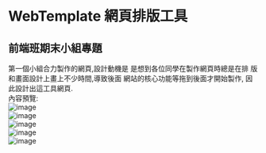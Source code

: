 # WebTemplate 網頁排版工具
## 前端班期末小組專題  
第⼀個⼩組合⼒製作的網⾴,設計動機是
是想到各位同學在製作網⾴時總是在排
版和畫⾯設計上畫上不少時間,導致後⾯
網站的核⼼功能等拖到後⾯才開始製作,
因此設計出這⼯具網⾴.  
內容預覽:  
![image]()  
![image]()  
![image]()  
![image]()  
![image]()  
